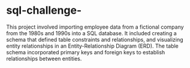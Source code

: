 # sql-challenge-

This project involved importing employee data from a fictional company from the 1980s and 1990s into a SQL database. It included creating a schema that defined table constraints and relationships, and visualizing entity relationships in an Entity-Relationship Diagram (ERD). The table schema incorporated primary keys and foreign keys to establish relationships between entities.
